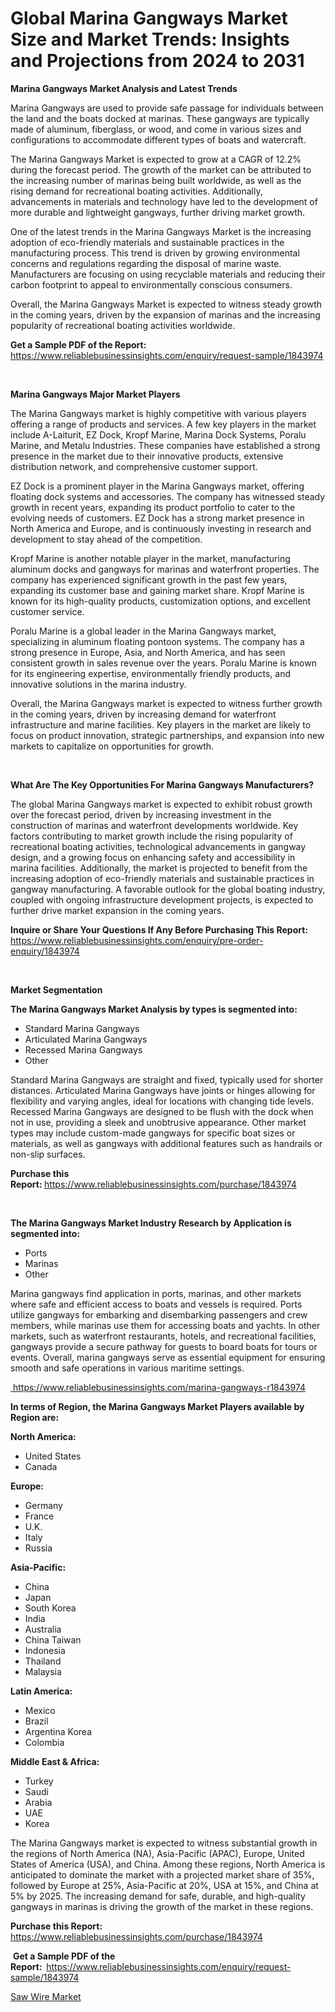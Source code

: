 <p><h1>Global Marina Gangways Market Size and Market Trends: Insights and Projections from 2024 to 2031</h1></p><p><strong>Marina Gangways Market Analysis and Latest Trends</strong></p>
<p><p>Marina Gangways are used to provide safe passage for individuals between the land and the boats docked at marinas. These gangways are typically made of aluminum, fiberglass, or wood, and come in various sizes and configurations to accommodate different types of boats and watercraft.</p><p>The Marina Gangways Market is expected to grow at a CAGR of 12.2% during the forecast period. The growth of the market can be attributed to the increasing number of marinas being built worldwide, as well as the rising demand for recreational boating activities. Additionally, advancements in materials and technology have led to the development of more durable and lightweight gangways, further driving market growth.</p><p>One of the latest trends in the Marina Gangways Market is the increasing adoption of eco-friendly materials and sustainable practices in the manufacturing process. This trend is driven by growing environmental concerns and regulations regarding the disposal of marine waste. Manufacturers are focusing on using recyclable materials and reducing their carbon footprint to appeal to environmentally conscious consumers.</p><p>Overall, the Marina Gangways Market is expected to witness steady growth in the coming years, driven by the expansion of marinas and the increasing popularity of recreational boating activities worldwide.</p></p>
<p><strong>Get a Sample PDF of the Report:&nbsp;</strong> <a href="https://www.reliablebusinessinsights.com/enquiry/request-sample/1843974">https://www.reliablebusinessinsights.com/enquiry/request-sample/1843974</a></p>
<p>&nbsp;</p>
<p><strong>Marina Gangways Major Market Players</strong></p>
<p><p>The Marina Gangways market is highly competitive with various players offering a range of products and services. A few key players in the market include A-Laiturit, EZ Dock, Kropf Marine, Marina Dock Systems, Poralu Marine, and Metalu Industries. These companies have established a strong presence in the market due to their innovative products, extensive distribution network, and comprehensive customer support.</p><p>EZ Dock is a prominent player in the Marina Gangways market, offering floating dock systems and accessories. The company has witnessed steady growth in recent years, expanding its product portfolio to cater to the evolving needs of customers. EZ Dock has a strong market presence in North America and Europe, and is continuously investing in research and development to stay ahead of the competition.</p><p>Kropf Marine is another notable player in the market, manufacturing aluminum docks and gangways for marinas and waterfront properties. The company has experienced significant growth in the past few years, expanding its customer base and gaining market share. Kropf Marine is known for its high-quality products, customization options, and excellent customer service.</p><p>Poralu Marine is a global leader in the Marina Gangways market, specializing in aluminum floating pontoon systems. The company has a strong presence in Europe, Asia, and North America, and has seen consistent growth in sales revenue over the years. Poralu Marine is known for its engineering expertise, environmentally friendly products, and innovative solutions in the marina industry.</p><p>Overall, the Marina Gangways market is expected to witness further growth in the coming years, driven by increasing demand for waterfront infrastructure and marine facilities. Key players in the market are likely to focus on product innovation, strategic partnerships, and expansion into new markets to capitalize on opportunities for growth.</p></p>
<p>&nbsp;</p>
<p><strong>What Are The Key Opportunities For Marina Gangways Manufacturers?</strong></p>
<p><p>The global Marina Gangways market is expected to exhibit robust growth over the forecast period, driven by increasing investment in the construction of marinas and waterfront developments worldwide. Key factors contributing to market growth include the rising popularity of recreational boating activities, technological advancements in gangway design, and a growing focus on enhancing safety and accessibility in marina facilities. Additionally, the market is projected to benefit from the increasing adoption of eco-friendly materials and sustainable practices in gangway manufacturing. A favorable outlook for the global boating industry, coupled with ongoing infrastructure development projects, is expected to further drive market expansion in the coming years.</p></p>
<p><strong>Inquire or Share Your Questions If Any Before Purchasing This Report:</strong> <a href="https://www.reliablebusinessinsights.com/enquiry/pre-order-enquiry/1843974">https://www.reliablebusinessinsights.com/enquiry/pre-order-enquiry/1843974</a></p>
<p>&nbsp;</p>
<p><strong>Market Segmentation</strong></p>
<p><strong>The Marina Gangways Market Analysis by types is segmented into:</strong></p>
<p><ul><li>Standard Marina Gangways</li><li>Articulated Marina Gangways</li><li>Recessed Marina Gangways</li><li>Other</li></ul></p>
<p><p>Standard Marina Gangways are straight and fixed, typically used for shorter distances. Articulated Marina Gangways have joints or hinges allowing for flexibility and varying angles, ideal for locations with changing tide levels. Recessed Marina Gangways are designed to be flush with the dock when not in use, providing a sleek and unobtrusive appearance. Other market types may include custom-made gangways for specific boat sizes or materials, as well as gangways with additional features such as handrails or non-slip surfaces.</p></p>
<p><strong>Purchase this Report:&nbsp;</strong><a href="https://www.reliablebusinessinsights.com/purchase/1843974">https://www.reliablebusinessinsights.com/purchase/1843974</a></p>
<p>&nbsp;</p>
<p><strong>The Marina Gangways Market Industry Research by Application is segmented into:</strong></p>
<p><ul><li>Ports</li><li>Marinas</li><li>Other</li></ul></p>
<p><p>Marina gangways find application in ports, marinas, and other markets where safe and efficient access to boats and vessels is required. Ports utilize gangways for embarking and disembarking passengers and crew members, while marinas use them for accessing boats and yachts. In other markets, such as waterfront restaurants, hotels, and recreational facilities, gangways provide a secure pathway for guests to board boats for tours or events. Overall, marina gangways serve as essential equipment for ensuring smooth and safe operations in various maritime settings.</p></p>
<p><a href="https://www.reliablebusinessinsights.com/marina-gangways-r1843974">&nbsp;https://www.reliablebusinessinsights.com/marina-gangways-r1843974</a></p>
<p><strong>In terms of Region, the Marina Gangways Market Players available by Region are:</strong></p>
<p>
    <p> <strong> North America: </strong>
        <ul>
            <li>United States</li>
            <li>Canada</li>
        </ul>
        </p> 
    <p> <strong> Europe: </strong>
        <ul>
            <li>Germany</li>
            <li>France</li>
            <li>U.K.</li>
            <li>Italy</li>
            <li>Russia</li>
        </ul>
        </p> 
    <p> <strong> Asia-Pacific: </strong>
        <ul>
            <li>China</li>
            <li>Japan</li>
            <li>South Korea</li>
            <li>India</li>
            <li>Australia</li>
            <li>China Taiwan</li>
            <li>Indonesia</li>
            <li>Thailand</li>
            <li>Malaysia</li>
        </ul>
        </p> 
    <p> <strong> Latin America: </strong>
        <ul>
            <li>Mexico</li>
            <li>Brazil</li>
            <li>Argentina Korea</li>
            <li>Colombia</li>
        </ul>
        </p> 
    <p> <strong> Middle East & Africa: </strong>
        <ul>
            <li>Turkey</li>
            <li>Saudi</li>
            <li>Arabia</li>
            <li>UAE</li>
            <li>Korea</li>
        </ul>
    </p>
    </p>
<p><p>The Marina Gangways market is expected to witness substantial growth in the regions of North America (NA), Asia-Pacific (APAC), Europe, United States of America (USA), and China. Among these regions, North America is anticipated to dominate the market with a projected market share of 35%, followed by Europe at 25%, Asia-Pacific at 20%, USA at 15%, and China at 5% by 2025. The increasing demand for safe, durable, and high-quality gangways in marinas is driving the growth of the market in these regions.</p></p>
<p><strong>Purchase this Report: </strong><a href="https://www.reliablebusinessinsights.com/purchase/1843974">https://www.reliablebusinessinsights.com/purchase/1843974</a></p>
<p>&nbsp;<strong>Get a Sample PDF of the Report:&nbsp;&nbsp;</strong><a href="https://www.reliablebusinessinsights.com/enquiry/request-sample/1843974">https://www.reliablebusinessinsights.com/enquiry/request-sample/1843974</a></p>
<p><strong></strong></p>
<p><p><a href="https://github.com/maesanjaya8/Market-Research-Report-List-1/blob/main/saw-wire-market.md">Saw Wire Market</a></p></p>